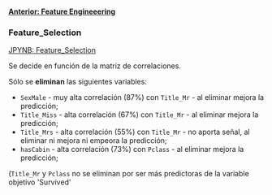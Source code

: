 #### [Anterior: Feature Engineeering](https://github.com/akimwong/1_OnPremise/tree/main/Journey/003/01_Classification/01_Titanic)

### Feature_Selection
[JPYNB: Feature_Selection](https://github.com/akimwong/1_OnPremise/blob/main/Journey/002/01_Classification/01_Titanic/02_titanic.ipynb)

Se decide en función de la matriz de correlaciones. <br/>

Sólo se <b>eliminan</b> las siguientes variables:

- `SexMale` - muy alta correlación (87%) con `Title_Mr` - al eliminar mejora la predicción; <br/>
- `Title_Miss` - alta correlación (67%) con `Title_Mr` - al eliminar mejora la predicción; <br/>
- `Title_Mrs`  - alta correlación (55%) con `Title_Mr` - no aporta señal, al eliminar ni mejora ni empeora la predicción; <br/>
- `hasCabin` - alta correlación (73%) con `Pclass` - al eliminar mejora la predicción; <br/>

(`Title_Mr` y `Pclass` no se eliminan por ser más predictoras de la variable objetivo 'Survived'

